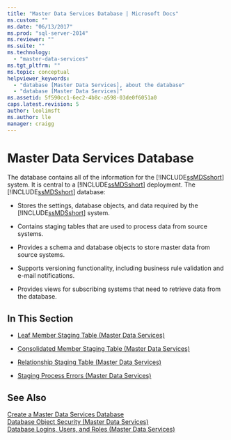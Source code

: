 ```yaml
---
title: "Master Data Services Database | Microsoft Docs"
ms.custom: ""
ms.date: "06/13/2017"
ms.prod: "sql-server-2014"
ms.reviewer: ""
ms.suite: ""
ms.technology: 
  - "master-data-services"
ms.tgt_pltfrm: ""
ms.topic: conceptual
helpviewer_keywords: 
  - "database [Master Data Services], about the database"
  - "database [Master Data Services]"
ms.assetid: 5f590cc1-6ec2-4b8c-a598-03de0f6051a0
caps.latest.revision: 5
author: leolimsft
ms.author: lle
manager: craigg
---
```

# Master Data Services Database
  The database contains all of the information for the [!INCLUDE[ssMDSshort](../includes/ssmdsshort-md.md)] system. It is central to a [!INCLUDE[ssMDSshort](../includes/ssmdsshort-md.md)] deployment. The [!INCLUDE[ssMDSshort](../includes/ssmdsshort-md.md)] database:  
  
-   Stores the settings, database objects, and data required by the [!INCLUDE[ssMDSshort](../includes/ssmdsshort-md.md)] system.  
  
-   Contains staging tables that are used to process data from source systems.  
  
-   Provides a schema and database objects to store master data from source systems.  
  
-   Supports versioning functionality, including business rule validation and e-mail notifications.  
  
-   Provides views for subscribing systems that need to retrieve data from the database.  
  
## In This Section  
  
-   [Leaf Member Staging Table &#40;Master Data Services&#41;](leaf-member-staging-table-master-data-services.md)  
  
-   [Consolidated Member Staging Table &#40;Master Data Services&#41;](../../2014/master-data-services/consolidated-member-staging-table-master-data-services.md)  
  
-   [Relationship Staging Table &#40;Master Data Services&#41;](../../2014/master-data-services/relationship-staging-table-master-data-services.md)  
  
-   [Staging Process Errors &#40;Master Data Services&#41;](../../2014/master-data-services/staging-process-errors-master-data-services.md)  
  
## See Also  
 [Create a Master Data Services Database](install-windows/create-a-master-data-services-database.md)   
 [Database Object Security &#40;Master Data Services&#41;](../../2014/master-data-services/database-object-security-master-data-services.md)   
 [Database Logins, Users, and Roles &#40;Master Data Services&#41;](../../2014/master-data-services/database-logins-users-and-roles-master-data-services.md)  
  
  
